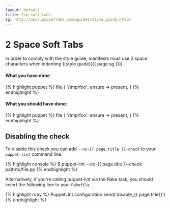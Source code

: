 ```yaml
---
layout: default
title: 2sp_soft_tabs
sg: http://docs.puppetlabs.com/guides/style_guide.html#
---
```


# 2 Space Soft Tabs

In order to comply with the style guide, manifests must use 2 space characters
when indenting ([style guide]({{ page.sg }})).

#### What you have done
{% highlight puppet %}
file { '/tmp/foo':
    ensure => present,
}
{% endhighlight %}

#### What you should have done:
{% highlight puppet %}
file { '/tmp/foo':
  ensure => present,
}
{% endhighlight %}

## Disabling the check

To disable this check you can add `--no-{{ page.title }}-check` to your
`puppet-lint` command line.

{% highlight console %}
$ puppet-lint --no-{{ page.title }}-check path/to/file.pp
{% endhighlight %}

Alternatively, if you're calling puppet-lint via the Rake task, you should
insert the following line to your `Rakefile`.

{% highlight ruby %}
PuppetLint.configuration.send('disable_{{ page.title}}')
{% endhighlight %}

